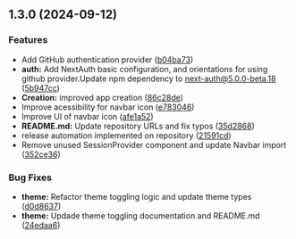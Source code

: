 

## 1.3.0 (2024-09-12)


### Features

* Add GitHub authentication provider ([b04ba73](https://github.com/satilpereira/next-atomic/commit/b04ba738c78bfe9536767adff2bbb2ecbd340905))
* **auth:** Add NextAuth basic configuration, and orientations for using github provider.Update npm dependency to next-auth@5.0.0-beta.18 ([5b947cc](https://github.com/satilpereira/next-atomic/commit/5b947ccc11a088908da9dcdfcce1c871292495d9))
* **Creation:** improved app creation ([86c28de](https://github.com/satilpereira/next-atomic/commit/86c28de2eeb59eaf97694515f62942d45e4656bd))
* Improve acessibility for navbar icon ([e783046](https://github.com/satilpereira/next-atomic/commit/e783046e449a3ce48305da144e4e1a89e713cb66))
* Improve UI of navbar icon ([afe1a52](https://github.com/satilpereira/next-atomic/commit/afe1a52cafd558e8cded26a18bbf6d42c95aa815))
* **README.md:** Update repository URLs and fix typos ([35d2868](https://github.com/satilpereira/next-atomic/commit/35d2868a04ca4bd8d6f4d07fe9ad80d202a3f516))
* release automation implemented on repository ([21591cd](https://github.com/satilpereira/next-atomic/commit/21591cd5abe620d1834840fb8ad9052993bee648))
* Remove unused SessionProvider component and update Navbar import ([352ce36](https://github.com/satilpereira/next-atomic/commit/352ce369eac77fda4a321adc413aaafa820a376d))


### Bug Fixes

* **theme:** Refactor theme toggling logic and update theme types ([d0d8637](https://github.com/satilpereira/next-atomic/commit/d0d863784d2baf5cdc965da9aeb12ca6109e803f))
* **theme:** Updade theme toggling documentation and README.md ([24edaa6](https://github.com/satilpereira/next-atomic/commit/24edaa63df96da2f61e44cc3a297d90bcacee4f5))
